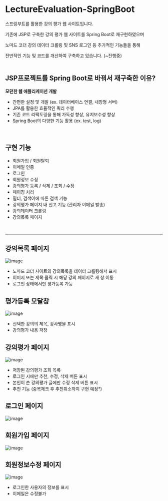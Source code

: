 # LectureEvaluation-SpringBoot
스프링부트를 활용한 강의 평가 웹 사이트입니다.

기존에 JSP로 구축한 강의 평가 웹 사이트를 Spring Boot로 재구현하였으며

노마드 코더 강의 데이터 크롤링 및 SNS 로그인 등 추가적인 기능들을 통해 

전반적인 기능 및 코드를 개선하여 구축하고 있습니다. (~진행중)<br><br>

<h2>JSP프로젝트를 Spring Boot로 바꿔서 재구축한 이유?</h2>

**모던한 웹 애플리케이션 개발**
- 간편한 설정 및 개발 (ex. 데이터베이스 연결, 내장형 서버)
- JPA를 활용한 효율적인 쿼리 수행
- 기존 코드 리팩토링을 통해 가독성 향상, 유지보수성 향상 
- Spring Boot의 다양한 기능 활용 (ex. test, log)

<br>
<h2>구현 기능</h2>

- 회원가입 / 회원탈퇴
- 이메일 인증
- 로그인
- 회원정보 수정
- 강의평가 등록 / 삭제 / 조회 / 수정
- 페이징 처리
- 필터, 검색어에 따른 검색 기능
- 강의평가 페이지 내 신고 기능 (관리자 이메일 발송)
- 강의데이터 크롤링
- 강의목록 페이지<br>
  


<br><hr>

<h2>강의목록 페이지</h2>

![image](https://github.com/jangmimi/LectureEvaluation-SpringBoot/assets/133731745/79cf70a2-64ef-4109-b8e1-eeac2ba78cf9)

- 노마드 코더 사이트의 강의목록을 데이터 크롤링해서 표시<br>
- 이미지 또는 제목 클릭 시 해당 강의 페이지로 새 창 이동<br>
- 로그인 상태에서만 평가등록 가능

<h2>평가등록 모달창</h2>

![image](https://github.com/jangmimi/LectureEvaluation-SpringBoot/assets/133731745/d8dbf661-d8ea-4ddb-b419-5c617f8fd5b4)

- 선택한 강의의 제목, 강사명을 표시<br>
- 강의평가 내용 저장

<h2>강의평가 페이지</h2>

![image](https://github.com/jangmimi/LectureEvaluation-SpringBoot/assets/133731745/c5aa89d2-e378-40de-bbd1-0dfd26bd0d4b)

- 저장된 강의평가 조회 목록<br>
- 로그인 시에만 추천, 수정, 삭제 버튼 표시<br>
- 본인이 쓴 강의평가 글에만 수정 삭제 버튼 표시
- 추천 기능 (중복체크 후 추천취소까지 구현 예정*)

<h2>로그인 페이지</h2>

![image](https://github.com/jangmimi/LectureEvaluation-SpringBoot/assets/133731745/759a969a-382d-4f95-bd2a-1d6fffc0b249)

<h2>회원가입 페이지</h2>

![image](https://github.com/jangmimi/LectureEvaluation-SpringBoot/assets/133731745/400b86aa-6f09-47d3-80fe-2410dd7a6058)

<h2>회원정보수정 페이지</h2>

![image](https://github.com/jangmimi/LectureEvaluation-SpringBoot/assets/133731745/da141e06-8af0-45d4-a6a4-52fe43cdb57c)

- 로그인한 사용자의 정보를 표시<br>
- 이메일은 수정불가

